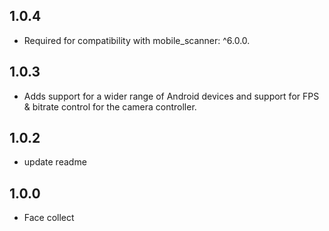 ## 1.0.4

* Required for compatibility with mobile_scanner: ^6.0.0.

## 1.0.3

* Adds support for a wider range of Android devices and support for FPS & bitrate control for the camera controller.

## 1.0.2

* update readme

## 1.0.0

* Face collect
